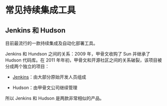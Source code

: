 # 常见持续集成工具

## Jenkins 和 Hudson

目前最流行的一款持续集成及自动化部署工具。

Jenkins 和 Hundson 之间的关系：2009 年，甲骨文收购了 Sun 并继承了 Hudson 代码库。在 2011 年年初，甲骨文和开源社区之间的关系破裂，该项目被分成两个独立的项目：

- [Jenkins](Jenkins/index.md)：由大部分原始开发人员组成

- Hudson：由甲骨文公司继续管理

所以 Jenkins 和 Hudson 是两款非常相似的产品。



